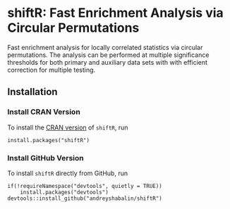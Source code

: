 # shiftR: Fast Enrichment Analysis via Circular Permutations

Fast enrichment analysis for locally correlated statistics
via circular permutations.
The analysis can be performed at multiple significance thresholds
for both primary and auxiliary data sets with 
with efficient correction for multiple testing.

## Installation

### Install CRAN Version

To install the
[CRAN version](https://CRAN.R-project.org/package=shiftR)
of `shiftR`, run

```
install.packages("shiftR")
```

### Install GitHub Version

To install `shiftR` directly from GitHub, run

```
if(!requireNamespace("devtools", quietly = TRUE))
    install.packages("devtools")
devtools::install_github("andreyshabalin/shiftR")
```
